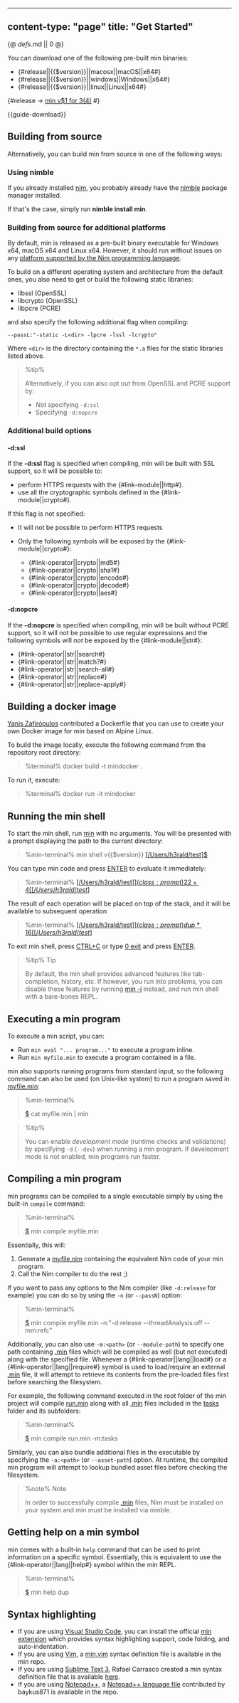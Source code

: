 -----
content-type: "page"
title: "Get Started"
-----
{@ _defs_.md || 0 @}


You can download one of the following pre-built min binaries:

* {#release||{{$version}}||macosx||macOS||x64#}
* {#release||{{$version}}||windows||Windows||x64#}
* {#release||{{$version}}||linux||Linux||x64#}

{#release -> [min v$1 for $3 ($4)](https://github.com/h3rald/min/releases/download/v$1/min\_v$1\_$2\_$4.zip) #}

{{guide-download}}

## Building from source

Alternatively, you can build min from source in one of the following ways:

### Using nimble

If you already installed [nim](https://nim-lang.org), you probably already have the [nimble](https://github.com/nim-lang/nimble) package manager installed.

If that's the case, simply run **nimble install min**. 

### Building from source for additional platforms

By default, min is released as a pre-built binary executable for Windows x64, macOS x64 and Linux x64. However, it should run without issues on any [platform supported by the Nim programming language](https://github.com/nim-lang/Nim/blob/devel/lib/system/platforms.nim).

To build on a different operating system and architecture from the default ones, you also need to get or build the following static libraries:

* libssl (OpenSSL)
* libcrypto (OpenSSL)
* libpcre (PCRE)

and also specify the following additional flag when compiling:

`--passL:"-static -L<dir> -lpcre -lssl -lcrypto"`

Where `<dir>` is the directory containing the `*.a` files for the static libraries listed above.

> %tip%
> 
> Alternatively, if you can also opt out from OpenSSL and PCRE support by:
>
> * _Not_ specifying `-d:ssl`
> * Specifying `-d:nopcre`

### Additional build options

#### -d:ssl

If the **-d:ssl** flag is specified when compiling, min will be built with SSL support, so it will be possible to:

* perform HTTPS requests with the {#link-module||http#}.
* use all the cryptographic symbols defined in the {#link-module||crypto#}.

If this flag is not specified:

* It will not be possible to perform HTTPS requests
* Only the following symbols will be exposed by the {#link-module||crypto#}:

  * {#link-operator||crypto||md5#} 
  * {#link-operator||crypto||sha1#} 
  * {#link-operator||crypto||encode#} 
  * {#link-operator||crypto||decode#} 
  * {#link-operator||crypto||aes#} 

#### -d:nopcre

If the **-d:nopcre** is specified when compiling, min will be built _without_ PCRE support, so it will not be possible to use regular expressions and the following symbols will _not_ be exposed by the {#link-module||str#}:

* {#link-operator||str||search#}
* {#link-operator||str||match?#}
* {#link-operator||str||search-all#}
* {#link-operator||str||replace#}
* {#link-operator||str||replace-apply#}

## Building a docker image

[Yanis Zafirópulos](https://github.com/drkameleon) contributed a Dockerfile that you can use to create your own Docker image for min based on Alpine Linux.

To build the image locally, execute the following command from the repository root directory:

> %terminal%
> docker build \-t mindocker .

To run it, execute:

> %terminal%
> docker run \-it mindocker

## Running the min shell

To start the min shell, run [min](class:cmd) with no arguments. You will be presented with a prompt displaying the path to the current directory:

> %min-terminal%
> min shell v{{$version}}
> [[/Users/h3rald/test]$](class:prompt)

You can type min code and press [ENTER](class:kbd) to evaluate it immediately:

> %min-terminal%
> [[/Users/h3rald/test]$](class:prompt) 2 2 +
>  4 
> [[/Users/h3rald/test]$](class:prompt)

The result of each operation will be placed on top of the stack, and it will be available to subsequent operation

> %min-terminal%
> [[/Users/h3rald/test]$](class:prompt) dup *
>  16
> [[/Users/h3rald/test]$](class:prompt)

To exit min shell, press [CTRL+C](class:kbd) or type [0 exit](class:cmd) and press [ENTER](class:kbd).

> %tip%
> Tip
> 
> By default, the min shell provides advanced features like tab-completion, history, etc. If however, you run into problems, you can disable these features by running [min -j](class:cmd) instead, and run min shell with a bare-bones REPL. 

## Executing a min program

To execute a min script, you can:

* Run `min eval "... program..."` to execute a program inline.
* Run `min myfile.min` to execute a program contained in a file.

min also supports running programs from standard input, so the following command can also be used (on Unix-like system) to run a program saved in [myfile.min](class:file):

> %min-terminal%
> 
> [$](class:prompt) cat myfile.min | min

> %tip%
> 
> You can enable _development mode_ (runtime checks and validations) by specifying `-d` (`--dev`) when running a min program. If development mode is not enabled, min programs run faster.

## Compiling a min program

min programs can be compiled to a single executable simply by using the built-in `compile` command:

> %min-terminal%
> 
> [$](class:prompt) min compile myfile.min

Essentially, this will:

1. Generate a [myfile.nim](class:file) containing the equivalent Nim code of your min program.
2. Call the Nim compiler to do the rest ;)

If you want to pass any options to the Nim compiler (like `-d:release` for example) you can do so by using the `-n` (or `--passN`) option:

> %min-terminal%
> 
> [$](class:prompt) min compile myfile.min -n:&quot;-d:release --threadAnalysis:off --mm:refc&quot;

Additionally, you can also use `-m:<path>` (or `--module-path`) to specify one path containing [.min](class:ext) files which will be compiled as well (but not executed) along with the specified file. Whenever a {#link-operator||lang||load#} or a {#link-operator||lang||require#} symbol is used to load/require an external [.min](class:ext) file, it will attempt to retrieve its contents from the pre-loaded files first before searching the filesystem.

For example, the following command executed in the root folder of the min project will compile [run.min](class:file) along with all [.min](class:ext) files included in the [tasks](class:dir)  folder and its subfolders:

> %min-terminal%
> 
> [$](class:prompt) min compile run.min -m:tasks

Similarly, you can also bundle additional files in the executable by specifying the `-a:<path>` (or `--asset-path`) option. At runtime, the compiled min program will attempt to lookup bundled asset files before checking the filesystem.

> %note%
> Note
> 
> In order to successfully compile [.min](class.ext) files, Nim must be installed on your system and min must be installed via nimble.

## Getting help on a min symbol

min comes with a built-in `help` command that can be used to print information on a specific symbol. Essentially, this is equivalent to use the {#link-operator||lang||help#} symbol within the min REPL.

> %min-terminal%
> 
> [$](class:prompt) min help dup

## Syntax highlighting

* If you are using [Visual Studio Code](https://code.visualstudio.com/), you can install the official [min extension](https://marketplace.visualstudio.com/items?itemName=h3rald.vscode-min-lang) which provides syntax highlighting support, code folding, and auto-indentation.
* If you are using [Vim](https://www.vim.org), a [min.vim](https://github.com/h3rald/min/blob/master/min.vim) syntax definition file is available in the min repo.
* If you are using [Sublime Text 3](https://www.sublimetext.com/3), Rafael Carrasco created a min syntax definition file that is available [here](https://github.com/rscarrasco/min-sublime-syntax).
* If you are using [Notepad++](https://notepad-plus-plus.org), a [Notepad++ language file](https://github.com/h3rald/min/blob/master/minNotepad++.xml) contributed by baykus871 is available in the repo.

